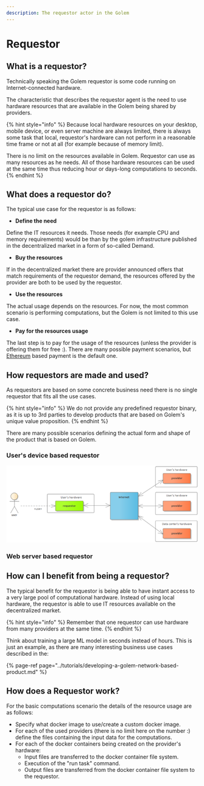 ```yaml
---
description: The requestor actor in the Golem
---
```


# Requestor

## What is a requestor?

Technically speaking the Golem requestor is some code running on Internet-connected hardware.

The characteristic that describes the requestor agent is the need to use hardware resources that are available in the Golem being shared by providers. 

{% hint style="info" %}
Because local hardware resources on your desktop, mobile device, or even server machine are always limited, there is always some task that local, requestor's hardware can not perform in a reasonable time frame or not at all \(for example because of memory limit\).

There is no limit on the resources available in Golem. Requestor can use as many resources as he needs.  All of those hardware resources can be used at the same time thus reducing hour or days-long computations to seconds.
{% endhint %}

## What does a requestor do?

The typical use case for the requestor is as follows:

* **Define the need**

Define the IT resources it needs. Those needs \(for example CPU and memory requirements\) would be than by the golem infrastructure published in the decentralized market in a form of so-called Demand. 

* **Buy the resources**

If in the decentralized market there are provider announced offers that match requirements of the requestor demand, the resources offered by the provider are both to be used by the requestor.

* **Use the resources**

The actual usage depends on the resources. For now, the most common scenario is performing computations, but the Golem is not limited to this use case.

* **Pay for the resources usage**

The last step is to pay for the usage of the resources \(unless the provider is offering them for free :\). There are many possible payment scenarios, but [Ethereum](https://ethereum.org/) based payment is the default one.

## How requestors are made and used?

As requestors are based on some concrete business need there is no single requestor that fits all the use cases.

{% hint style="info" %}
We do not provide any predefined requestor binary, as it is up to 3rd parties to develop products that are based on Golem's unique value proposition. 
{% endhint %}

There are many possible scenarios defining the actual form and shape of the product that is based on Golem.

### User's device based requestor

![](../.gitbook/assets/requestor-tutorial-basic-usage.png)

### Web server based requestor

## How can I benefit from being a requestor?

The typical benefit for the requestor is being able to have instant access to a very large pool of computational hardware.  Instead of using local hardware, the requestor is able to use IT resources available on the decentralized market. 

{% hint style="info" %}
Remember that one requestor can use hardware from many providers at the same time. 
{% endhint %}

Think about training a large ML model in seconds instead of hours. This is just an example, as there are many interesting business use cases described in the:

{% page-ref page="../tutorials/developing-a-golem-network-based-product.md" %}

## How does a Requestor work?

For the basic computations scenario the details of the resource usage are as follows:

* Specify what docker image to use/create a custom docker image.
* For each of the used providers \(there is no limit here on the number :\) define the files containing the input data for the computations.
* For each of the docker containers being created on the provider's hardware:
  * Input files are transferred to the docker container file system.
  * Execution of the "run task" command.
  * Output files are transferred from the docker container file system to the requestor.

